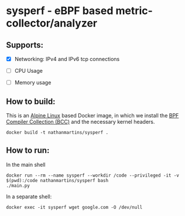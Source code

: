 # sysperf - eBPF based metric-collector/analyzer 

## Supports:

- [x] Networking: IPv4 and IPv6 tcp connections
- [ ] CPU Usage
- [ ] Memory usage 


## How to build: 

This is an [Alpine Linux](https://alpinelinux.org/) based Docker image, in which we install the [BPF Compiler Collection (BCC)](https://github.com/iovisor/bcc) 
and the necessary kernel headers.

```shell
docker build -t nathanmartins/sysperf . 
```

## How to run: 

In the main shell
```shell
docker run --rm --name sysperf --workdir /code --privileged -it -v $(pwd):/code nathanmartins/sysperf bash 
./main.py
```

In a separate shell:
```shell
docker exec -it sysperf wget google.com -O /dev/null
```
